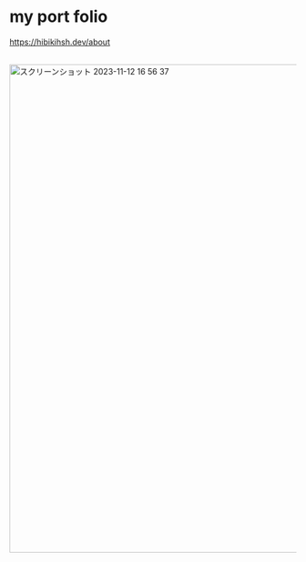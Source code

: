 # my port folio
https://hibikihsh.dev/about

<br />

<img width="859" alt="スクリーンショット 2023-11-12 16 56 37" src="https://github.com/hibikihsh/portfolio/assets/80406958/b2e80f82-9915-4115-9c11-31ae8cf8346b">


